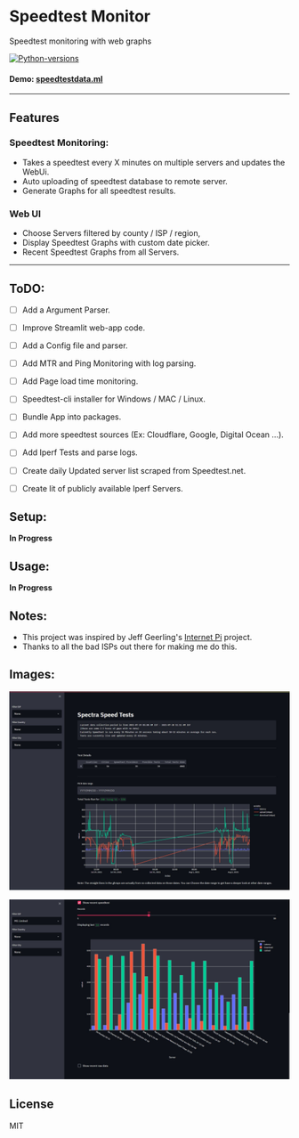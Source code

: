 # Speedtest Monitor
 Speedtest monitoring with web graphs

[![Python-versions](https://img.shields.io/badge/python-3.6%20%7C%203.7%20%7C%203.8%20%7C%203.9-blue)](https://github.com/AnvithLobo/speedtest-monitor)

#### Demo: [speedtestdata.ml](https://speedtestdata.ml/)

********************

## Features

### Speedtest Monitoring: 
* Takes a speedtest every X minutes on multiple servers and updates the WebUi.
* Auto uploading of speedtest database to remote server.
* Generate Graphs for all speedtest results.

### Web UI
* Choose Servers filtered by county / ISP / region,
* Display Speedtest Graphs with custom date picker.
* Recent Speedtest Graphs from all Servers.

*******

## ToDO:

- [ ] Add a Argument Parser.
- [ ] Improve Streamlit web-app code.
- [ ] Add a Config file and parser.
- [ ] Add MTR and Ping Monitoring with log parsing.
- [ ] Add Page load time monitoring.
- [ ] Speedtest-cli installer for Windows / MAC / Linux.
- [ ] Bundle App into packages.
- [ ] Add more speedtest sources (Ex: Cloudflare, Google, Digital Ocean ...).
- [ ] Add Iperf Tests and parse logs.
- [ ] Create daily Updated server list scraped from Speedtest.net.
- [ ] Create lit of publicly available Iperf Servers.


## Setup:

**In Progress**


## Usage:

**In Progress**


## Notes:

* This project was inspired by Jeff Geerling's [Internet Pi](https://github.com/geerlingguy/internet-pi) project.
* Thanks to all the bad ISPs out there for making me do this.


## Images:

![Speedtest-monitor Demo](/images/speedtest-monitor_demo-1.jpg)

![Speedtest-monitor Demo2](/images/speedtest-monitor_demo-2.jpg)


## License

MIT
